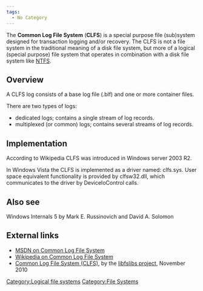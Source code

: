```yaml
---
tags:
  - No Category
---
```

The **Common Log File System** (**CLFS**) is a special purpose file
(sub)system designed for transaction logging and/or recovery. The CLFS
is not a file system in the traditional meaning of a disk file system,
but more of a logical (special purpose) file system that operates in
combination with a disk file system like [NTFS](ntfs.md).

## Overview

A CLFS log consists of a base log file (.blf) and one or more container
files.

There are two types of logs:

- dedicated logs; contains a single stream of log records.
- multiplexed (or common) logs; contains several streams of log records.

## Implementation

According to Wikipedia CLFS was introduced in Windows server 2003 R2.

In Windows Vista the CLFS is implemented as a driver named: clfs.sys.
User space equivalent functionality is provided by clfsw32.dll, which
communicates to the driver by DeviceIoControl calls.

## Also see

Windows Internals 5 by Mark E. Russinovich and David A. Solomon

## External links

- [MSDN on Common Log File
  System](http://msdn.microsoft.com/en-us/library/bb986747%28VS.85%29.aspx)
- [Wikipedia on Common Log File
  System](http://en.wikipedia.org/wiki/Common_Log_File_System)
- [Common Log File System
  (CLFS)](http://code.google.com/p/libfslibs/downloads/detail?name=Common%20Log%20File%20System%20%28CLFS%29.pdf),
  by the [libfslibs project](libfslibs.md), November 2010

[Category:Logical file
systems](category:logical_file_systems.md) [Category:File
Systems](category:file_systems.md)